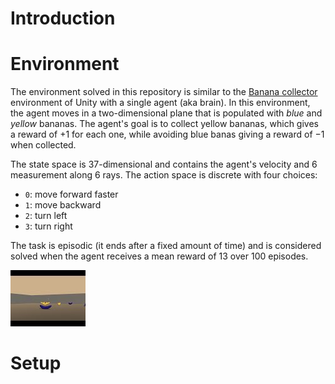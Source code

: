 # Introduction

# Environment

The environment solved in this repository is similar to the [Banana collector](https://github.com/Unity-Technologies/ml-agents/blob/master/docs/Learning-Environment-Examples.md#banana-collector) environment of Unity with a single agent (aka brain). In this environment, the agent moves in a two-dimensional plane that is populated with *blue* and *yellow* bananas. The agent's goal is to collect yellow bananas, which gives a reward of $+1$ for each one, while avoiding blue banas giving a reward of $-1$ when collected.

The state space is $37$-dimensional and contains the agent's velocity and 6 measurement along 6 rays. The action space is discrete with four choices:

+ `0`: move forward faster
+ `1`: move backward
+ `2`: turn left
+ `3`: turn right

The task is episodic (it ends after a fixed amount of time) and is considered solved when the agent receives a mean reward of 13 over 100 episodes.

[![IMAGE ALT TEXT](environment.jpg)](https://www.youtube.com/watch?v=3x2TjeRQb2Q)

# Setup


